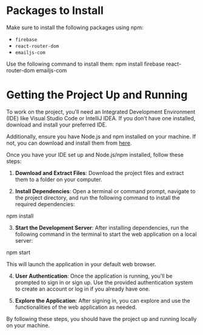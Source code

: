 # Packages to Install

Make sure to install the following packages using npm:

- `firebase`
- `react-router-dom`
- `emailjs-com`

Use the following command to install them:
npm install firebase react-router-dom emailjs-com


# Getting the Project Up and Running

To work on the project, you'll need an Integrated Development Environment (IDE) like Visual Studio Code or IntelliJ IDEA. If you don't have one installed, download and install your preferred IDE.

Additionally, ensure you have Node.js and npm installed on your machine. If not, you can download and install them from [here](https://nodejs.org/).

Once you have your IDE set up and Node.js/npm installed, follow these steps:

1. **Download and Extract Files**: Download the project files and extract them to a folder on your computer.

2. **Install Dependencies**: Open a terminal or command prompt, navigate to the project directory, and run the following command to install the required dependencies:

npm install


3. **Start the Development Server**: After installing dependencies, run the following command in the terminal to start the web application on a local server:

npm start


This will launch the application in your default web browser.

4. **User Authentication**: Once the application is running, you'll be prompted to sign in or sign up. Use the provided authentication system to create an account or log in if you already have one.

5. **Explore the Application**: After signing in, you can explore and use the functionalities of the web application as needed.

By following these steps, you should have the project up and running locally on your machine.
